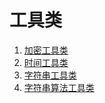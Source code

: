 # 工具类

1. [加密工具类](AesEncryptUtil.java)
1. [时间工具类](DateUtil.java)
1. [字符串工具类](StringUtils.java)
1. [字符串算法工具类](StringRes.java)
